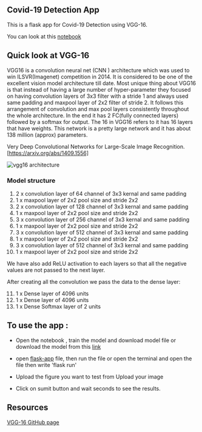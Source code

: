## Covid-19 Detection App
This is a flask app for Covid-19 Detection using VGG-16.

You can look at this [notebook](https://www.kaggle.com/code/ahmedtarek26/covid-19-detection-using-vgg-16)

## Quick look at VGG-16

VGG16 is a convolution neural net (CNN ) architecture which was used to win ILSVR(Imagenet) competition in 2014. 
It is considered to be one of the excellent vision model architecture till date. Most unique thing about VGG16 
is that instead of having a large number of hyper-parameter they focused on having convolution layers of 3x3 
filter with a stride 1 and always used same padding and maxpool layer of 2x2 filter of stride 2. 
It follows this arrangement of convolution and max pool layers consistently throughout the whole architecture. 
In the end it has 2 FC(fully connected layers) followed by a softmax for output. The 16 in VGG16 refers to it has 
16 layers that have weights. This network is a pretty large network and it has about 138 million (approx) parameters.

Very Deep Convolutional Networks for Large-Scale Image Recognition. [https://arxiv.org/abs/1409.1556]

![vgg16 architecture](https://user-images.githubusercontent.com/35737777/69682136-5bdd4780-10a8-11ea-9079-50283f5451df.png)

### Model structure

1. 2 x convolution layer of 64 channel of 3x3 kernal and same padding
2. 1 x maxpool layer of 2x2 pool size and stride 2x2
3. 2 x convolution layer of 128 channel of 3x3 kernal and same padding
4. 1 x maxpool layer of 2x2 pool size and stride 2x2
5. 3 x convolution layer of 256 channel of 3x3 kernal and same padding
6. 1 x maxpool layer of 2x2 pool size and stride 2x2
7. 3 x convolution layer of 512 channel of 3x3 kernal and same padding
8. 1 x maxpool layer of 2x2 pool size and stride 2x2
9. 3 x convolution layer of 512 channel of 3x3 kernal and same padding
10. 1 x maxpool layer of 2x2 pool size and stride 2x2

We have also add ReLU activation to each layers so that all the negative values are not passed to the next layer.

After creating all the convolution we pass the data to the dense layer:

11. 1 x Dense layer of 4096 units
12. 1 x Dense layer of 4096 units
13. 1 x Dense Softmax layer of 2 units


## To use the app :

- Open the notebook , train the model and download model file or download the model from this [link](https://drive.google.com/file/d/1yAddjEG6980R-Duy-awinmEt7FZxijTt/view?usp=sharing)

- open [flask-app](https://github.com/DevMed22/Summer-training-22/blob/main/AI/Covid-19_Detection/flask-app.py) file, then run the file or open the terminal and open the file then write 'flask run'


- Upload the figure you want to test from Upload your image


- Click on sumit button and wait seconds to see the results.

## Resources
[VGG-16 GitHub page](https://github.com/ashushekar/VGG16)
